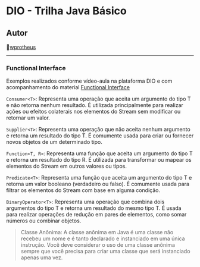 # DIO - Trilha Java Básico

## Autor
🔸[wprotheus](https://github.com/wprotheus)

---

### Functional Interface

Exemplos realizados conforme vídeo-aula na plataforma DIO e com acompanhamento do material [Functional Interface](https://github.com/digitalinnovationone/ganhando_produtividade_com_Stream_API_Java/blob/master/src/functional_interface/README.md)

`Consumer<T>`: Representa uma operação que aceita um argumento do tipo T e não retorna nenhum resultado. É utilizada principalmente para realizar ações ou efeitos colaterais nos elementos do Stream sem modificar ou retornar um valor.

`Supplier<T>`: Representa uma operação que não aceita nenhum argumento e retorna um resultado do tipo T. É comumente usada para criar ou fornecer novos objetos de um determinado tipo.

`Function<T, R>`: Representa uma função que aceita um argumento do tipo T e retorna um resultado do tipo R. É utilizada para transformar ou mapear os elementos do Stream em outros valores ou tipos.

`Predicate<T>`: Representa uma função que aceita um argumento do tipo T e retorna um valor booleano (verdadeiro ou falso). É comumente usada para filtrar os elementos do Stream com base em alguma condição.

`BinaryOperator<T>`: Representa uma operação que combina dois argumentos do tipo T e retorna um resultado do mesmo tipo T. É usada para realizar operações de redução em pares de elementos, como somar números ou combinar objetos.

> Classe Anônima: A classe anônima em Java é uma classe não recebeu um nome e é tanto declarado e instanciado em uma única instrução. Você deve considerar o uso de uma classe anônima sempre que você precisa para criar uma classe que será instanciado apenas uma vez.